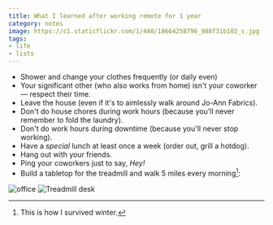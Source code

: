 ```yaml
---
title: What I learned after working remote for 1 year
category: notes
image: https://c1.staticflickr.com/1/448/18664258796_988f31b102_c.jpg
tags:
- life
- lists
---
```


* Shower and change your clothes frequently (or daily even)
* Your significant other (who also works from home) isn't your coworker &mdash; respect their time.
* Leave the house (even if it's to aimlessly walk around Jo-Ann Fabrics).
* Don't do house chores during work hours (because you'll never remember to fold the laundry).
* Don't do work hours during downtime (because you'll never stop working).
* Have a *special* lunch at least once a week (order out, grill a hotdog).
* Hang out with your friends.
* Ping your coworkers just to say, *Hey!*
* Build a tabletop for the treadmill and walk 5 miles every morning[^1]:

<div class="photos">
<img src="https://c1.staticflickr.com/1/448/18664258796_988f31b102_c.jpg" alt="office" class="img-tall">
<img src="https://c1.staticflickr.com/1/497/18504173480_fbb625a911_b.jpg" alt="Treadmill desk" class="img-wide">
</div>

[^1]: This is how I survived winter.
